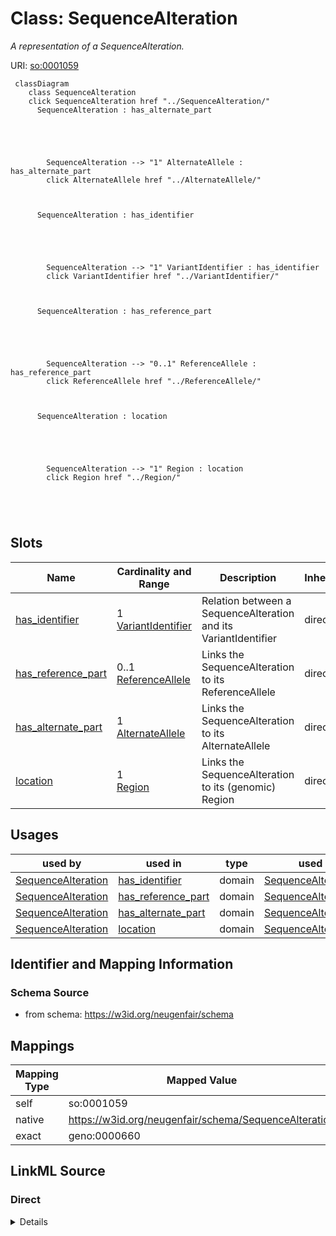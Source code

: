 

# Class: SequenceAlteration 


_A representation of a SequenceAlteration._





URI: [so:0001059](http://purl.obolibrary.org/obo/SO_0001059)





```mermaid
 classDiagram
    class SequenceAlteration
    click SequenceAlteration href "../SequenceAlteration/"
      SequenceAlteration : has_alternate_part
        
          
    
        
        
        SequenceAlteration --> "1" AlternateAllele : has_alternate_part
        click AlternateAllele href "../AlternateAllele/"
    

        
      SequenceAlteration : has_identifier
        
          
    
        
        
        SequenceAlteration --> "1" VariantIdentifier : has_identifier
        click VariantIdentifier href "../VariantIdentifier/"
    

        
      SequenceAlteration : has_reference_part
        
          
    
        
        
        SequenceAlteration --> "0..1" ReferenceAllele : has_reference_part
        click ReferenceAllele href "../ReferenceAllele/"
    

        
      SequenceAlteration : location
        
          
    
        
        
        SequenceAlteration --> "1" Region : location
        click Region href "../Region/"
    

        
      
```




<!-- no inheritance hierarchy -->


## Slots

| Name | Cardinality and Range | Description | Inheritance |
| ---  | --- | --- | --- |
| [has_identifier](has_identifier.md) | 1 <br/> [VariantIdentifier](VariantIdentifier.md) | Relation between a SequenceAlteration and its VariantIdentifier | direct |
| [has_reference_part](has_reference_part.md) | 0..1 <br/> [ReferenceAllele](ReferenceAllele.md) | Links the SequenceAlteration to its ReferenceAllele | direct |
| [has_alternate_part](has_alternate_part.md) | 1 <br/> [AlternateAllele](AlternateAllele.md) | Links the SequenceAlteration to its AlternateAllele | direct |
| [location](location.md) | 1 <br/> [Region](Region.md) | Links the SequenceAlteration to its (genomic) Region | direct |





## Usages

| used by | used in | type | used |
| ---  | --- | --- | --- |
| [SequenceAlteration](SequenceAlteration.md) | [has_identifier](has_identifier.md) | domain | [SequenceAlteration](SequenceAlteration.md) |
| [SequenceAlteration](SequenceAlteration.md) | [has_reference_part](has_reference_part.md) | domain | [SequenceAlteration](SequenceAlteration.md) |
| [SequenceAlteration](SequenceAlteration.md) | [has_alternate_part](has_alternate_part.md) | domain | [SequenceAlteration](SequenceAlteration.md) |
| [SequenceAlteration](SequenceAlteration.md) | [location](location.md) | domain | [SequenceAlteration](SequenceAlteration.md) |







## Identifier and Mapping Information






### Schema Source


* from schema: https://w3id.org/neugenfair/schema




## Mappings

| Mapping Type | Mapped Value |
| ---  | ---  |
| self | so:0001059 |
| native | https://w3id.org/neugenfair/schema/SequenceAlteration |
| exact | geno:0000660 |






## LinkML Source

<!-- TODO: investigate https://stackoverflow.com/questions/37606292/how-to-create-tabbed-code-blocks-in-mkdocs-or-sphinx -->

### Direct

<details>
```yaml
name: SequenceAlteration
description: A representation of a SequenceAlteration.
from_schema: https://w3id.org/neugenfair/schema
exact_mappings:
- geno:0000660
attributes:
  has_identifier:
    name: has_identifier
    description: Relation between a SequenceAlteration and its VariantIdentifier
    from_schema: https://w3id.org/neugenfair/schema
    mappings:
    - sio:0000671
    domain: SequenceAlteration
    slot_uri: sio:0000671
    domain_of:
    - SequenceAlteration
    range: VariantIdentifier
    required: true
  has_reference_part:
    name: has_reference_part
    description: Links the SequenceAlteration to its ReferenceAllele.
    from_schema: https://w3id.org/neugenfair/schema
    exact_mappings:
    - geno:0000385
    domain: SequenceAlteration
    slot_uri: geno:0000385
    domain_of:
    - SequenceAlteration
    range: ReferenceAllele
    required: false
  has_alternate_part:
    name: has_alternate_part
    description: Links the SequenceAlteration to its AlternateAllele.
    from_schema: https://w3id.org/neugenfair/schema
    exact_mappings:
    - geno:0000382
    domain: SequenceAlteration
    slot_uri: geno:0000382
    domain_of:
    - SequenceAlteration
    range: AlternateAllele
    required: true
  location:
    name: location
    description: Links the SequenceAlteration to its (genomic) Region.
    from_schema: https://w3id.org/neugenfair/schema
    exact_mappings:
    - faldo:location
    domain: SequenceAlteration
    slot_uri: faldo:location
    domain_of:
    - SequenceAlteration
    range: Region
    required: true
class_uri: so:0001059

```
</details>

### Induced

<details>
```yaml
name: SequenceAlteration
description: A representation of a SequenceAlteration.
from_schema: https://w3id.org/neugenfair/schema
exact_mappings:
- geno:0000660
attributes:
  has_identifier:
    name: has_identifier
    description: Relation between a SequenceAlteration and its VariantIdentifier
    from_schema: https://w3id.org/neugenfair/schema
    mappings:
    - sio:0000671
    domain: SequenceAlteration
    slot_uri: sio:0000671
    alias: has_identifier
    owner: SequenceAlteration
    domain_of:
    - SequenceAlteration
    range: VariantIdentifier
    required: true
  has_reference_part:
    name: has_reference_part
    description: Links the SequenceAlteration to its ReferenceAllele.
    from_schema: https://w3id.org/neugenfair/schema
    exact_mappings:
    - geno:0000385
    domain: SequenceAlteration
    slot_uri: geno:0000385
    alias: has_reference_part
    owner: SequenceAlteration
    domain_of:
    - SequenceAlteration
    range: ReferenceAllele
    required: false
  has_alternate_part:
    name: has_alternate_part
    description: Links the SequenceAlteration to its AlternateAllele.
    from_schema: https://w3id.org/neugenfair/schema
    exact_mappings:
    - geno:0000382
    domain: SequenceAlteration
    slot_uri: geno:0000382
    alias: has_alternate_part
    owner: SequenceAlteration
    domain_of:
    - SequenceAlteration
    range: AlternateAllele
    required: true
  location:
    name: location
    description: Links the SequenceAlteration to its (genomic) Region.
    from_schema: https://w3id.org/neugenfair/schema
    exact_mappings:
    - faldo:location
    domain: SequenceAlteration
    slot_uri: faldo:location
    alias: location
    owner: SequenceAlteration
    domain_of:
    - SequenceAlteration
    range: Region
    required: true
class_uri: so:0001059

```
</details>